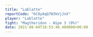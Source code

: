 ```yaml
---
title: "Lablatte"
reportCode: "6C8yAqQ7W3kVjJnX"
player: "Lablatte"
fight: "Magtheridon - Wipe 3 (0%)"
date: 2021-08-04T18:53:40.409000+00:00
---
```

